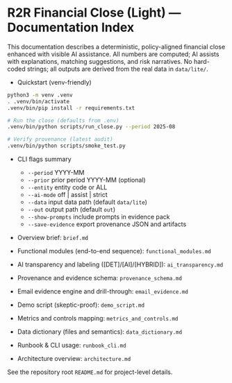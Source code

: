 # R2R Financial Close (Light) — Documentation Index

This documentation describes a deterministic, policy-aligned financial close enhanced with visible AI assistance. All numbers are computed; AI assists with explanations, matching suggestions, and risk narratives. No hard-coded strings; all outputs are derived from the real data in `data/lite/`.

- Quickstart (venv-friendly)

```bash
python3 -m venv .venv
. .venv/bin/activate
.venv/bin/pip install -r requirements.txt

# Run the close (defaults from .env)
.venv/bin/python scripts/run_close.py --period 2025-08

# Verify provenance (latest audit)
.venv/bin/python scripts/smoke_test.py
```

- CLI flags summary
  - `--period` YYYY-MM
  - `--prior` prior period YYYY-MM (optional)
  - `--entity` entity code or ALL
  - `--ai-mode` off | assist | strict
  - `--data` input data path (default `data/lite`)
  - `--out` output path (default `out`)
  - `--show-prompts` include prompts in evidence pack
  - `--save-evidence` export provenance JSON and artifacts

- Overview brief: `brief.md`
- Functional modules (end-to-end sequence): `functional_modules.md`
- AI transparency and labeling ([DET]/[AI]/[HYBRID]): `ai_transparency.md`
- Provenance and evidence schema: `provenance_schema.md`
- Email evidence engine and drill-through: `email_evidence.md`
- Demo script (skeptic-proof): `demo_script.md`
- Metrics and controls mapping: `metrics_and_controls.md`
- Data dictionary (files and semantics): `data_dictionary.md`
- Runbook & CLI usage: `runbook_cli.md`
- Architecture overview: `architecture.md`

See the repository root `README.md` for project-level details.
